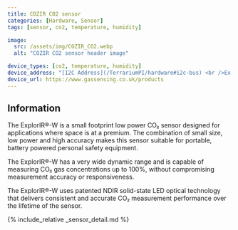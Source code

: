 ```yaml
---
title: COZIR CO2 sensor
categories: [Hardware, Sensor]
tags: [sensor, co2, temperature, humidity]

image:
  src: /assets/img/COZIR_CO2.webp
  alt: "COZIR CO2 sensor header image"

device_types: [co2, temperature, humidity]
device_address: "[I2C Address](/TerrariumPI/hardware#i2c-bus) <br />Ex: `0x3f`"
device_url: https://www.gassensing.co.uk/products
---
```


## Information
The ExplorIR®-W is a small footprint low power CO₂ sensor designed for applications where space is at a premium. The combination of small size, low power and high accuracy makes this sensor suitable for portable, battery powered personal safety equipment.

The ExplorIR®-W has a very wide dynamic range and is capable of measuring CO₂ gas concentrations up to 100%, without compromising measurement accuracy or responsiveness.

The ExplorIR®-W uses patented NDIR solid-state LED optical technology that delivers consistent and accurate CO₂ measurement performance over the lifetime of the sensor.

{% include_relative _sensor_detail.md %}